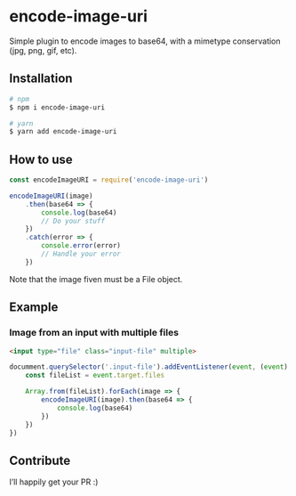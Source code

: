 # encode-image-uri

Simple plugin to encode images to base64, with a mimetype conservation (jpg, png, gif, etc).

## Installation

```bash
# npm
$ npm i encode-image-uri

# yarn
$ yarn add encode-image-uri
```

## How to use

```javascript
const encodeImageURI = require('encode-image-uri')

encodeImageURI(image)
	.then(base64 => {
		console.log(base64)
		// Do your stuff
	})
	.catch(error => {
		console.error(error)
		// Handle your error
	})
```

Note that the image fiven must be a File object.

## Example

### Image from an input with multiple files

```html
<input type="file" class="input-file" multiple>
```

```javascript
documment.querySelector('.input-file').addEventListener(event, (event) => {
	const fileList = event.target.files

	Array.from(fileList).forEach(image => {
		encodeImageURI(image).then(base64 => {
			console.log(base64)
		})
	})
})
```

## Contribute

I’ll happily get your PR :)
